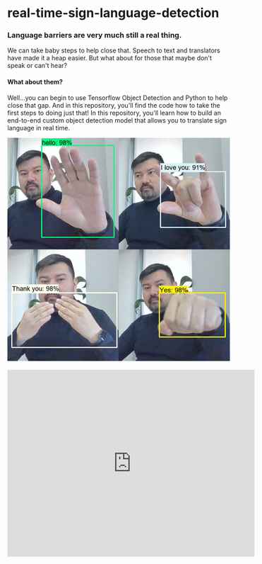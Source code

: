 # real-time-sign-language-detection

### Language barriers are very much still a real thing. 

We can take baby steps to help close that.
Speech to text and translators have made it a heap easier.
But what about for those that maybe don't speak or can't hear? 

#### What about them? 

Well...you can begin to use Tensorflow Object Detection and Python to help close that gap. And in this repository, you'll find the code how to take the first steps to doing just that! In this repository, you'll learn how to build an end-to-end custom object detection model that allows you to translate sign language in real time. 

<img src="https://github.com/akylson/real-time-sign-language-detection/blob/main/signs.jpg">
<br><br>
<iframe src="https://www.facebook.com/plugins/video.php?height=422&href=https%3A%2F%2Fwww.facebook.com%2Fkakylson%2Fvideos%2F5173152876035660%2F&show_text=false&width=560" width="560" height="422" style="border:none;overflow:hidden" scrolling="no" frameborder="0" allowfullscreen="true" allow="autoplay; clipboard-write; encrypted-media; picture-in-picture; web-share" allowFullScreen="true"></iframe>
